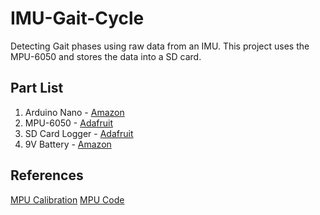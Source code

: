 # IMU-Gait-Cycle
Detecting Gait phases using raw data from an IMU. This project uses the MPU-6050 and stores the data into a SD card.

## Part List
1. Arduino Nano - [Amazon](https://www.amazon.com/ELEGOO-Arduino-ATmega328P-Without-Compatible/dp/B0713XK923)
2. MPU-6050 - [Adafruit](https://www.adafruit.com/product/3886)
3. SD Card Logger - [Adafruit](https://www.adafruit.com/product/254)
4. 9V Battery - [Amazon](https://www.amazon.com/Energizer-E522-Alkaline-battery-later/dp/B00MNRYY0A/ref=sr_1_7crid=VVUIZ2E1DTJA&dchild=1&keywords=9+volt+battery&qid=1584131898&s=hpc&sprefix=9+v%2Caps%2C210&sr=1-7)

## References
[MPU Calibration](https://wired.chillibasket.com/2015/01/calibrating-mpu6050/)
[MPU Code](https://maker.pro/arduino/tutorial/how-to-interface-arduino-and-the-mpu-6050-sensor)
